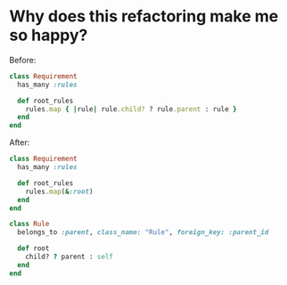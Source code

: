# Why does this refactoring make me so happy?

Before: 

```ruby
class Requirement
  has_many :rules

  def root_rules
    rules.map { |rule| rule.child? ? rule.parent : rule }
  end
end
```

After:

```ruby
class Requirement
  has_many :rules

  def root_rules
    rules.map(&:root)
  end
end

class Rule
  belongs_to :parent, class_name: "Rule", foreign_key: :parent_id

  def root
    child? ? parent : self
  end
end
```

